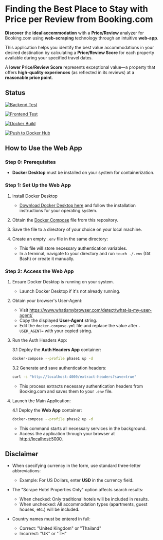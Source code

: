 # Finding the Best Place to Stay with Price per Review from Booking.com

**Discover** the **ideal accommodation** with a **Price/Review** analyzer for Booking.com using **web-scraping** technology through an intuitive **web-app**.

This application helps you identify the best value accommodations in your desired destination by calculating a **Price/Review Score** for each property available during your specified travel dates.

A **lower Price/Review Score** represents exceptional value—a property that offers **high-quality experiences** (as reflected in its reviews) at a **reasonable price point**.

## Status

[![Backend Test](https://github.com/sakan811/Find-the-Best-Place-to-Stay-with-Price-per-Review/actions/workflows/backend-test.yml/badge.svg)](https://github.com/sakan811/Find-the-Best-Place-to-Stay-with-Price-per-Review/actions/workflows/backend-test.yml)

[![Frontend Test](https://github.com/sakan811/Find-the-Best-Place-to-Stay-with-Price-per-Review/actions/workflows/frontend-test.yml/badge.svg)](https://github.com/sakan811/Find-the-Best-Place-to-Stay-with-Price-per-Review/actions/workflows/frontend-test.yml)

[![Docker Build](https://github.com/sakan811/Find-the-Best-Place-to-Stay-with-Price-per-Review/actions/workflows/docker-build.yml/badge.svg)](https://github.com/sakan811/Find-the-Best-Place-to-Stay-with-Price-per-Review/actions/workflows/docker-build.yml)

[![Push to Docker Hub](https://github.com/sakan811/Find-the-Best-Place-to-Stay-with-Price-per-Review/actions/workflows/docker-push.yml/badge.svg)](https://github.com/sakan811/Find-the-Best-Place-to-Stay-with-Price-per-Review/actions/workflows/docker-push.yml)

## How to Use the Web App

### Step 0: Prerequisites

- **Docker Desktop** must be installed on your system for containerization.

### Step 1: Set Up the Web App

1. Install Docker Desktop
   - [Download Docker Desktop here](https://www.docker.com/products/docker-desktop) and follow the installation instructions for your operating system.

2. Obtain the [Docker Compose](./docker-compose.yml) file from this repository.

3. Save the file to a directory of your choice on your local machine.

4. Create an empty `.env` file in the same directory:
   - This file will store necessary authentication variables.
   - In a terminal, navigate to your directory and run `touch ./.env` (Git Bash) or create it manually.

### Step 2: Access the Web App

1. Ensure Docker Desktop is running on your system.
   - Launch Docker Desktop if it's not already running.

2. Obtain your browser's User-Agent:
   - Visit <https://www.whatismybrowser.com/detect/what-is-my-user-agent/>
   - Copy the displayed **User-Agent** string.
   - Edit the `docker-compose.yml` file and replace the value after `- USER_AGENT=` with your copied string.

3. Run the Auth Headers App:

   3.1 Deploy the **Auth Headers App** container:

      ```bash
      docker-compose --profile phase1 up -d
      ```

   3.2 Generate and save authentication headers:

      ```bash
      curl -s "http://localhost:4000/extract-headers?save=true"
      ```

      - This process extracts necessary authentication headers from Booking.com and saves them to your `.env` file.

4. Launch the Main Application:

   4.1 Deploy the **Web App** container:

      ```bash
      docker-compose --profile phase2 up -d
      ```

      - This command starts all necessary services in the background.
      - Access the application through your browser at <http://localhost:5000>.

## Disclaimer

- When specifying currency in the form, use standard three-letter abbreviations:
  - Example: For US Dollars, enter **USD** in the currency field.

- The "Scrape Hotel Properties Only" option affects search results:
  - When checked: Only traditional hotels will be included in results.
  - When unchecked: All accommodation types (apartments, guest houses, etc.) will be included.

- Country names must be entered in full:
  - Correct: "United Kingdom" or "Thailand"
  - Incorrect: "UK" or "TH"
